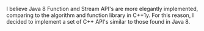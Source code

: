 I believe Java 8 Function and Stream API's are more elegantly implemented, comparing to the algorithm and function library in C++1y. For this reason, I decided to implement a set of C++ API's similar to those found in Java 8.

